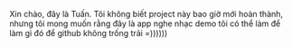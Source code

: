 Xin chào, đây là Tuấn. Tôi không biết project này bao giờ mới hoàn thành, nhưng tôi mong muốn rằng đây là app nghe nhạc demo tôi có thể làm để làm gì đó để github không trống trải =))))))
